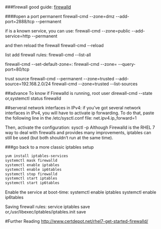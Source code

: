 ###firewall
good guide:
[firewalld](http://www.certdepot.net/rhel7-get-started-firewalld/)

####open a port permanent
    firewall-cmd --zone=dmz --add-port=2888/tcp --permanent

if is a known service, you can use:
    firewall-cmd --zone=public --add-service=http --permanent

and then reload the firewall
    firewall-cmd --reload

list add firewall rules:
    firewall-cmd --list-all

firewall-cmd --set-default-zone=<zone>:
    firewall-cmd --zone=<zone> --query-port=80/tcp

trust source
firewall-cmd --permanent --zone=trusted --add-source=192.168.2.0/24
firewall-cmd --zone=trusted --list-sources

##advance
To know if Firewalld is running, root user
    direwall-cmd --state
    or,systemctl status firewalld

##serveral network interfaces in IPv4:
if you’ve got several network interfaces in IPv4, you will have to activate ip forwarding.
To do that, paste the following line in the /etc/sysctl.conf file:
    net.ipv4.ip_forward=1

Then, activate the configuration:
    sysctl -p
Although Firewalld is the RHEL 7 way to deal with firewalls and provides many improvements, iptables can still be used (but both shouldn’t run at the same time).

###go back to a more classic iptables setup
```bash
yum install iptables-services
systemctl mask firewalld
systemctl enable iptables
systemctl enable ip6tables
systemctl stop firewalld
systemctl start iptables
systemctl start ip6tables
```

Enable the service at boot-time:
    systemctl enable iptables
    systemctl enable ip6tables

Saving firewall rules:
    service iptables save
    or,/usr/libexec/iptables/iptables.init save

#Further Reading
http://www.certdepot.net/rhel7-get-started-firewalld/
